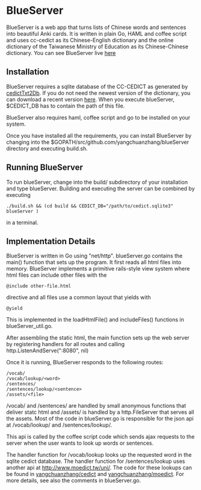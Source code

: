 # BlueServer

BlueServer is a web app that turns lists of Chinese words and sentences into beautiful Anki cards. It is written in plain Go, HAML and coffee script and uses cc-cedict as its Chinese-English dictionary and the online dictionary of the Taiwanese Ministry of Education as its Chinese-Chinese dictionary. You can see BlueServer live [here](http://thebluemandarinlab.com:8080/)

## Installation

BlueServer requires a sqlite database of the CC-CEDICT as generated by [cedictTxt2Db](https://github.com/yangchuanzhang/cedictTxt2Db). If you do not need the newest version of the dictionary, you can download a recent version [here](https://www.dropbox.com/s/277fmaofyaf0dvn/cedict.sqlite3). When you execute blueServer, $CEDICT_DB has to contain the path of this file.

BlueServer also requires haml, coffee script and go to be installed on your system.

Once you have installed all the requirements, you can install BlueServer by changing into the $GOPATH/src/github.com/yangchuanzhang/blueServer directory and executing build.sh. 

## Running BlueServer

To run blueServer, change into the build/ subdirectory of your installation and type blueServer. Building and executing the server can be combined by executing

    ./build.sh && (cd build && CEDICT_DB="/path/to/cedict.sqlite3" blueServer )

in a terminal.

## Implementation Details

BlueServer is written in Go using "net/http". blueServer.go contains the main() function that sets up the program. It first reads all html files into memory. BlueServer implements a primitive rails-style view system where html files can include other files with the

    @include other-file.html

directive and all files use a common layout that yields with 

    @yield

This is implemented in the loadHtmlFile() and includeFiles() functions in blueServer_util.go.

After assembling the static html, the main function sets up the web server by registering handlers for all routes and calling
   http.ListenAndServe(":8080", nil)

Once it is running, BlueServer responds to the following routes:

    /vocab/
    /vocab/lookup/<word>
    /sentences/
    /sentences/lookup/<sentence>
    /assets/<file>

/vocab/ and /sentences/ are handled by small anonymous functions that deliver statc html and /assets/ is handled by a http.FileServer that serves all the assets. Most of the code in blueServer.go is responsible for the json api at /vocab/lookup/ and /sentences/lookup/.

This api is called by the coffee script code which sends ajax requests to the server when the user wants to look up words or sentences.

The handler function for /vocab/lookup looks up the requested word in the sqlite cedict database. The handler function for /sentences/lookup uses another api at http://www.moedict.tw/uni/. The code for these lookups can be found in [yangchuanzhang/cedict](https://github.com/yangchuanzhang/cedict) and [yangchuanzhang/moedict](https://github.com/yangchuanzhang/moedict). For more details, see also the comments in blueServer.go. 
